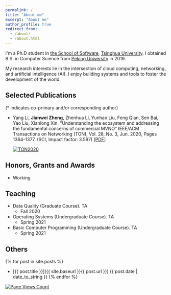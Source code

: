 ```yaml
---
permalink: /
title: "About me"
excerpt: "About me"
author_profile: true
redirect_from: 
  - /about/
  - /about.html
---
```


I'm a Ph.D student in [the School of Software](https://www.thss.tsinghua.edu.cn/), [Tsinghua University](http://info.tsinghua.edu.cn/index.jsp). I obtained B.S. in Computer Science from [Peking University](https://www.pku.edu.cn/) in 2019.

My research interests lie in the intersection of cloud computing, networking, and artificial intelligence (AI). I enjoy building systems and tools to foster the development of the world.

    
## Selected Publications

(* indicates co-primary and/or corresponding author)

- Yang Li, **Jianwei Zheng**, Zhenhua Li, Yunhao Liu, Feng Qian, Sen Bai, Yao Liu, Xianlong Xin. "Understanding the ecosystem and addressing the fundamental concerns of commercial MVNO" IEEE/ACM Transactions on Networking (TON), Vol. 28, No. 3, Jun. 2020, Pages 1364-1377. (SCI, Impact factor: 3.597) [[PDF]]({{site.baseurl}}/static/files/TON20_Xiaomi_MVNO.pdf)

    [![TON2020](https://img.shields.io/badge/TON-2020-brightgreen.svg)](https://dl.acm.org/journal/ton)

## Honors, Grants and Awards

+ Working

## Teaching

* Data Quality (Graduate Course). TA
    * Fall 2020
* Operating Systems (Undergraduate Course). TA
    * Spring 2021
* Basic Computer Programming (Undergraduate Course). TA
    * Spring 2021

## Others

{% for post in site.posts %}
+ [{{ post.title }}]({{ site.baseurl }}{{ post.url }}) {{ post.date | date_to_string }}
{% endfor %}

<script async defer src="https://buttons.github.io/buttons.js"></script>

[![Page Views Count](https://badges.toozhao.com/badges/01F30E9P572HTSKH6CC7PA90YG/green.svg)](https://badges.toozhao.com/stats/01F30E9P572HTSKH6CC7PA90YG "Get your own page views count badge on badges.toozhao.com")
